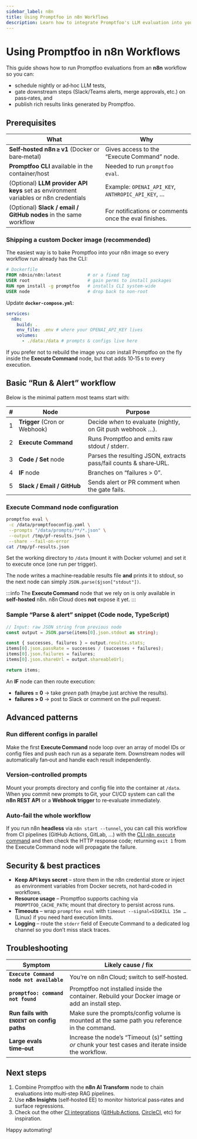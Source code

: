 ```yaml
---
sidebar_label: n8n
title: Using Promptfoo in n8n Workflows
description: Learn how to integrate Promptfoo's LLM evaluation into your n8n workflows for automated testing, security and quality gates, and result sharing
---
```


# Using Promptfoo in n8n Workflows

This guide shows how to run Promptfoo evaluations from an **n8n** workflow so you can:

- schedule nightly or ad‑hoc LLM tests,
- gate downstream steps (Slack/Teams alerts, merge approvals, etc.) on pass‑rates, and
- publish rich results links generated by Promptfoo.

## Prerequisites

| What                                                                                 | Why                                                   |
| ------------------------------------------------------------------------------------ | ----------------------------------------------------- |
| **Self‑hosted n8n ≥ v1** (Docker or bare‑metal)                                      | Gives access to the “Execute Command” node.           |
| **Promptfoo CLI** available in the container/host                                    | Needed to run `promptfoo eval`.                       |
| (Optional) **LLM provider API keys** set as environment variables or n8n credentials | Example: `OPENAI_API_KEY`, `ANTHROPIC_API_KEY`, …     |
| (Optional) **Slack / email / GitHub nodes** in the same workflow                     | For notifications or comments once the eval finishes. |

### Shipping a custom Docker image (recommended)

The easiest way is to bake Promptfoo into your n8n image so every workflow run already has the CLI:

```dockerfile
# Dockerfile
FROM n8nio/n8n:latest          # or a fixed tag
USER root                      # gain perms to install packages
RUN npm install -g promptfoo   # installs CLI system‑wide
USER node                      # drop back to non‑root
```

Update **`docker‑compose.yml`**:

```yaml
services:
  n8n:
    build: .
    env_file: .env # where your OPENAI_API_KEY lives
    volumes:
      - ./data:/data # prompts & configs live here
```

If you prefer not to rebuild the image you _can_ install Promptfoo on the fly inside the
**Execute Command** node, but that adds 10‑15 s to every execution.

## Basic “Run & Alert” workflow

Below is the minimal pattern most teams start with:

| #   | Node                          | Purpose                                                           |
| --- | ----------------------------- | ----------------------------------------------------------------- |
| 1   | **Trigger** (Cron or Webhook) | Decide _when_ to evaluate (nightly, on Git push webhook …).       |
| 2   | **Execute Command**           | Runs Promptfoo and emits raw stdout / stderr.                     |
| 3   | **Code / Set** node           | Parses the resulting JSON, extracts pass/fail counts & share‑URL. |
| 4   | **IF** node                   | Branches on “failures > 0”.                                       |
| 5   | **Slack / Email / GitHub**    | Sends alert or PR comment when the gate fails.                    |

### Execute Command node configuration

```sh
promptfoo eval \
 -c /data/promptfooconfig.yaml \
 --prompts "/data/prompts/**/*.json" \
 --output /tmp/pf-results.json \
 --share --fail-on-error
cat /tmp/pf-results.json
```

Set the working directory to `/data` (mount it with Docker volume) and set it to execute once (one run per trigger).

The node writes a machine‑readable results file **and** prints it to stdout,
so the next node can simply `JSON.parse($json["stdout"])`.

:::info
The **Execute Command** node that we rely on is only available in **self‑hosted** n8n. n8n Cloud does **not** expose it yet.
:::

### Sample “Parse & alert” snippet (Code node, TypeScript)

```ts
// Input: raw JSON string from previous node
const output = JSON.parse(items[0].json.stdout as string);

const { successes, failures } = output.results.stats;
items[0].json.passRate = successes / (successes + failures);
items[0].json.failures = failures;
items[0].json.shareUrl = output.shareableUrl;

return items;
```

An **IF** node can then route execution:

- **failures = 0** → take _green_ path (maybe just archive the results).
- **failures > 0** → post to Slack or comment on the pull request.

## Advanced patterns

### Run different configs in parallel

Make the first **Execute Command** node loop over an array of model IDs or config
files and push each run as a separate item.
Downstream nodes will automatically fan‑out and handle each result independently.

### Version‑controlled prompts

Mount your prompts directory and config file into the container at
`/data`. When you commit new prompts to Git, your CI/CD system can call the
**n8n REST API** or a **Webhook trigger** to re‑evaluate immediately.

### Auto‑fail the whole workflow

If you run n8n **headless** via `n8n start --tunnel`, you can call this workflow
from CI pipelines (GitHub Actions, GitLab, …) with the [CLI `n8n execute`
command](https://docs.n8n.io/hosting/cli-commands/) and then check the HTTP
response code; returning `exit 1` from the Execute Command node will propagate
the failure.

## Security & best practices

- **Keep API keys secret** – store them in the n8n credential store or inject as
  environment variables from Docker secrets, not hard‑coded in workflows.
- **Resource usage** – Promptfoo supports caching via
  `PROMPTFOO_CACHE_PATH`; mount that directory to persist across runs.
- **Timeouts** – wrap `promptfoo eval` with `timeout --signal=SIGKILL 15m …`
  (Linux) if you need hard execution limits.
- **Logging** – route the `stderr` field of Execute Command to a dedicated log
  channel so you don’t miss stack traces.

## Troubleshooting

| Symptom                                     | Likely cause / fix                                                                                    |
| ------------------------------------------- | ----------------------------------------------------------------------------------------------------- |
| **`Execute Command node not available`**    | You’re on n8n Cloud; switch to self‑hosted.                                                           |
| **`promptfoo: command not found`**          | Promptfoo not installed inside the container. Rebuild your Docker image or add an install step.       |
| **Run fails with `ENOENT` on config paths** | Make sure the prompts/config volume is mounted at the same path you reference in the command.         |
| **Large evals time‑out**                    | Increase the node’s “Timeout (s)” setting _or_ chunk your test cases and iterate inside the workflow. |

## Next steps

1. Combine Promptfoo with the **n8n AI Transform** node to chain evaluations
   into multi‑step RAG pipelines.
2. Use **n8n Insights** (self‑hosted EE) to monitor historical pass‑rates and
   surface regressions.
3. Check out the other [CI integrations](/docs/integrations/ci-cd) ([GitHub Actions](/docs/integrations/github-action), [CircleCI](/docs/integrations/circle-ci), etc) for inspiration.

Happy automating!
